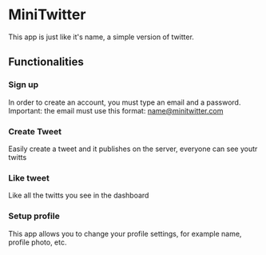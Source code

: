 # MiniTwitter
This app is just like it's name, a simple version of twitter.
## Functionalities
### Sign up
In order to create an account, you must type an email and a password. Important: the email must use this format: name@minitwitter.com
### Create Tweet
Easily create a tweet and it publishes on the server, everyone can see youtr twitts
### Like tweet
Like all the twitts you see in the dashboard
### Setup profile
This app allows you to change your profile settings, for example name, profile photo, etc.
